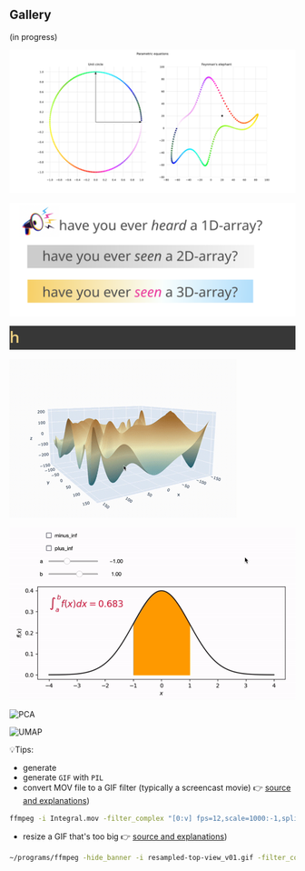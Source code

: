 ## Gallery

(in progress)

![parametric](output/parametric_equations.svg)

![parametric](output/1d_2d_3d_arrays.svg)

![parametric](output/4d_array.gif)

![parametric](output/3D_terrain.gif)

![parametric](output/Integral.gif)

![PCA](https://user-images.githubusercontent.com/74925515/200110693-20b7f01c-bb3e-4001-a699-c2344eb6199d.png)

![UMAP](https://github.com/doumazane/doumazane/blob/main/umapTopics.gif)

💡Tips:
- generate 
- generate `GIF` with `PIL` 
- convert MOV file to a GIF filter (typically a screencast movie) 👉 [source and explanations](https://superuser.com/a/1502163)) 
```bash
ffmpeg -i Integral.mov -filter_complex "[0:v] fps=12,scale=1000:-1,split [a][b];[a] palettegen [p];[b][p] paletteuse" Integral.gif
```
- resize a GIF that's too big 👉 [source and explanations](https://superuser.com/questions/1362352/how-do-i-resize-an-animated-gif-and-keep-transparency)) 
```bash
~/programs/ffmpeg -hide_banner -i resampled-top-view_v01.gif -filter_complex "[0:v] scale=320:-1:flags=lanczos,split [a][b]; [a] palettegen=stats_mode=single [p]; [b][p] paletteuse=new=1" resampled-top-view_v02.gif
```
